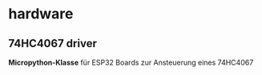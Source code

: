 # hardware

## 74HC4067 driver

**Micropython-Klasse** für ESP32 Boards zur Ansteuerung eines 74HC4067 
